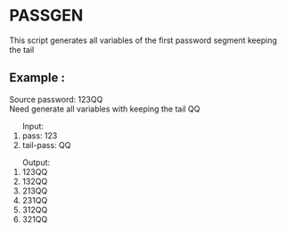 # PASSGEN
This script generates all variables of the first password segment keeping the tail 


## Example :

<h> Source password: 123QQ
<br> Need generate all variables with keeping the tail QQ </br>
</h>

<ol> Input:

<li> pass: 123 </li>
<li> tail-pass: QQ </li>
</ol>

<ol> Output:

<li> 123QQ </li>
<li> 132QQ </li>
<li> 213QQ </li>
<li> 231QQ </li>
<li> 312QQ </li>
<li> 321QQ </li>

</ol>
